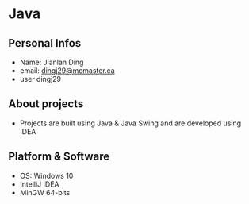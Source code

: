 # Java 

## Personal Infos
- Name: Jianlan Ding
- email: dingj29@mcmaster.ca
- user dingj29
## About projects
- Projects are built using Java & Java Swing and are developed using IDEA

## Platform & Software
- OS: Windows 10
- IntelliJ IDEA
- MinGW 64-bits



